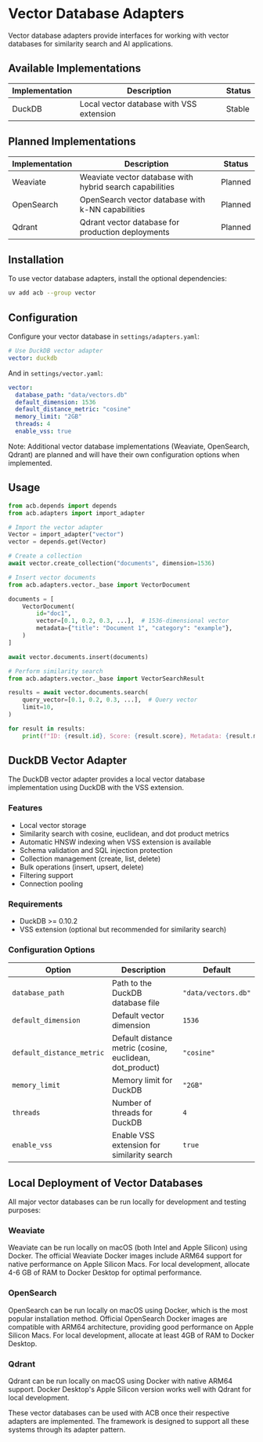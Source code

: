 # Vector Database Adapters

Vector database adapters provide interfaces for working with vector databases for similarity search and AI applications.

## Available Implementations

| Implementation | Description | Status |
| -------------- | ----------- | ------ |
| DuckDB | Local vector database with VSS extension | Stable |

## Planned Implementations

| Implementation | Description | Status |
| -------------- | ----------- | ------ |
| Weaviate | Weaviate vector database with hybrid search capabilities | Planned |
| OpenSearch | OpenSearch vector database with k-NN capabilities | Planned |
| Qdrant | Qdrant vector database for production deployments | Planned |

## Installation

To use vector database adapters, install the optional dependencies:

```bash
uv add acb --group vector
```

## Configuration

Configure your vector database in `settings/adapters.yaml`:

```yaml
# Use DuckDB vector adapter
vector: duckdb
```

And in `settings/vector.yaml`:

```yaml
vector:
  database_path: "data/vectors.db"
  default_dimension: 1536
  default_distance_metric: "cosine"
  memory_limit: "2GB"
  threads: 4
  enable_vss: true
```

Note: Additional vector database implementations (Weaviate, OpenSearch, Qdrant) are planned and will have their own configuration options when implemented.

## Usage

```python
from acb.depends import depends
from acb.adapters import import_adapter

# Import the vector adapter
Vector = import_adapter("vector")
vector = depends.get(Vector)

# Create a collection
await vector.create_collection("documents", dimension=1536)

# Insert vector documents
from acb.adapters.vector._base import VectorDocument

documents = [
    VectorDocument(
        id="doc1",
        vector=[0.1, 0.2, 0.3, ...],  # 1536-dimensional vector
        metadata={"title": "Document 1", "category": "example"},
    )
]

await vector.documents.insert(documents)

# Perform similarity search
from acb.adapters.vector._base import VectorSearchResult

results = await vector.documents.search(
    query_vector=[0.1, 0.2, 0.3, ...],  # Query vector
    limit=10,
)

for result in results:
    print(f"ID: {result.id}, Score: {result.score}, Metadata: {result.metadata}")
```

## DuckDB Vector Adapter

The DuckDB vector adapter provides a local vector database implementation using DuckDB with the VSS extension.

### Features

- Local vector storage
- Similarity search with cosine, euclidean, and dot product metrics
- Automatic HNSW indexing when VSS extension is available
- Schema validation and SQL injection protection
- Collection management (create, list, delete)
- Bulk operations (insert, upsert, delete)
- Filtering support
- Connection pooling

### Requirements

- DuckDB >= 0.10.2
- VSS extension (optional but recommended for similarity search)

### Configuration Options

| Option | Description | Default |
| ------ | ----------- | ------- |
| `database_path` | Path to the DuckDB database file | `"data/vectors.db"` |
| `default_dimension` | Default vector dimension | `1536` |
| `default_distance_metric` | Default distance metric (cosine, euclidean, dot_product) | `"cosine"` |
| `memory_limit` | Memory limit for DuckDB | `"2GB"` |
| `threads` | Number of threads for DuckDB | `4` |
| `enable_vss` | Enable VSS extension for similarity search | `true` |

## Local Deployment of Vector Databases

All major vector databases can be run locally for development and testing purposes:

### Weaviate

Weaviate can be run locally on macOS (both Intel and Apple Silicon) using Docker. The official Weaviate Docker images include ARM64 support for native performance on Apple Silicon Macs. For local development, allocate 4-6 GB of RAM to Docker Desktop for optimal performance.

### OpenSearch

OpenSearch can be run locally on macOS using Docker, which is the most popular installation method. Official OpenSearch Docker images are compatible with ARM64 architecture, providing good performance on Apple Silicon Macs. For local development, allocate at least 4GB of RAM to Docker Desktop.

### Qdrant

Qdrant can be run locally on macOS using Docker with native ARM64 support. Docker Desktop's Apple Silicon version works well with Qdrant for local development.

These vector databases can be used with ACB once their respective adapters are implemented. The framework is designed to support all these systems through its adapter pattern.
